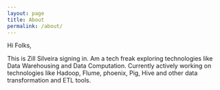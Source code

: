 ```yaml
---
layout: page
title: About
permalink: /about/
---
```


Hi Folks,

This is Zill Silveira signing in. Am a tech freak exploring technologies like Data Warehousing and Data Computation. Currently actively working on technologies like Hadoop, Flume, phoenix, Pig, Hive and other data transformation and ETL tools.
